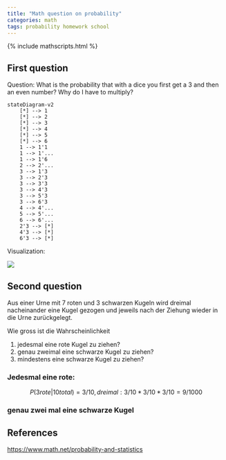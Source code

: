 ```yaml
---
title: "Math question on probability"
categories: math 
tags: probability homework school
---
```


{% include mathscripts.html %}

## First question

Question: What is the probability that with a dice you first get a 3 and then an even number? Why do I have to multiply?

~~~mermaid
stateDiagram-v2
    [*] --> 1
    [*] --> 2
    [*] --> 3
    [*] --> 4
    [*] --> 5
    [*] --> 6
    1 --> 1'1
    1 --> 1'...
    1 --> 1'6
    2 --> 2'...
    3 --> 1'3
    3 --> 2'3
    3 --> 3'3
    3 --> 4'3
    3 --> 5'3
    3 --> 6'3
    4 --> 4'...
    5 --> 5'...
    6 --> 6'...
    2'3 --> [*]
    4'3 --> [*]
    6'3 --> [*]
~~~

Visualization:

[![](https://mermaid.ink/img/pako:eNpdkTEPgjAQhf8KucXEAAkUOnRwcnVytA4NrUq0YEoxMYT_bqUFPTr1e-_1Ls0boGqlAgadFVbta3E1QievnDeRO6ftOUqSXZRhXLkEY4GxxEg9Zn7uJsOYpikWQjz3e38-CT75xxwjwVhgLDHSGYsQXlaVIb4INDxYBLd3ktwfw4y1QNfCfCAGrYwWtXQdDF-Pg70prTgwd5XC3DnwZnQ50dv2-G4qYNb0Kob-KX-VAbuIR-dUJWvbmoMvdep2_AA1ZHFf?type=png)](https://mermaid.live/edit#pako:eNpdkTEPgjAQhf8KucXEAAkUOnRwcnVytA4NrUq0YEoxMYT_bqUFPTr1e-_1Ls0boGqlAgadFVbta3E1QievnDeRO6ftOUqSXZRhXLkEY4GxxEg9Zn7uJsOYpikWQjz3e38-CT75xxwjwVhgLDHSGYsQXlaVIb4INDxYBLd3ktwfw4y1QNfCfCAGrYwWtXQdDF-Pg70prTgwd5XC3DnwZnQ50dv2-G4qYNb0Kob-KX-VAbuIR-dUJWvbmoMvdep2_AA1ZHFf)

## Second question

Aus einer Urne mit 7 roten und 3 schwarzen Kugeln wird dreimal nacheinander eine Kugel gezogen und jeweils nach der Ziehung wieder in die Urne zurückgelegt.

Wie gross ist die Wahrscheinlichkeit

1.  jedesmal eine rote Kugel zu ziehen?
2. genau zweimal eine schwarze Kugel zu ziehen?
3. mindestens eine schwarze Kugel zu ziehen?

### Jedesmal eine rote:

$$ P(3 rote |10 total) = 3/10, drei mal: 3/10 * 3/10 * 3/10 = 9 / 1000 $$

### genau zwei mal eine schwarze Kugel
## References

https://www.math.net/probability-and-statistics

[mermaid-state-diagram]: https://mermaid-js.github.io/mermaid/#/stateDiagram